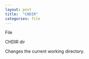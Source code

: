 ```yaml
---
layout: post
title:  "CHDIR"
categories: file
---
```

File

CHDIR dir

Changes the current working directory.

